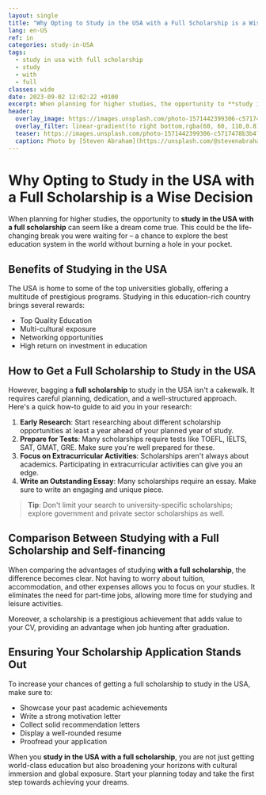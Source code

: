 ```yaml
---
layout: single
title: "Why Opting to Study in the USA with a Full Scholarship is a Wise Decision"
lang: en-US
ref: in
categories: study-in-USA
tags:
  - study in usa with full scholarship
  - study
  - with
  - full
classes: wide
date: 2023-09-02 12:02:22 +0100
excerpt: When planning for higher studies, the opportunity to **study in the USA with a full scholarship** can seem like a dream come true.
header:
  overlay_image: https://images.unsplash.com/photo-1571442399306-c5717478b3b4?crop=entropy&cs=tinysrgb&fit=max&fm=jpg&ixid=M3w0Nzk0ODB8MHwxfHNlYXJjaHwzfHxzdHVkeSUyMGluJTIwdXNhJTIwd2l0aCUyMGZ1bGwlMjBzY2hvbGFyc2hpcCUyQyUyMHN0dWR5JTJDJTIwd2l0aCUyQyUyMGZ1bGx8ZW58MHwwfHx8MTY5MzY1MjU0M3ww&ixlib=rb-4.0.3&q=80&w=1080
  overlay_filter: linear-gradient(to right bottom,rgba(60, 60, 110,0.8), rgba(178, 34, 52, 0.5))
  teaser: https://images.unsplash.com/photo-1571442399306-c5717478b3b4?crop=entropy&cs=tinysrgb&fit=max&fm=jpg&ixid=M3w0Nzk0ODB8MHwxfHNlYXJjaHwzfHxzdHVkeSUyMGluJTIwdXNhJTIwd2l0aCUyMGZ1bGwlMjBzY2hvbGFyc2hpcCUyQyUyMHN0dWR5JTJDJTIwd2l0aCUyQyUyMGZ1bGx8ZW58MHwwfHx8MTY5MzY1MjU0M3ww&ixlib=rb-4.0.3&q=80&w=400
  caption: Photo by [Steven Abraham](https://unsplash.com/@stevenabraham?utm_source=wenospeakamericano&utm_medium=referral) on [Unsplash](https://unsplash.com/?utm_source=wenospeakamericano&utm_medium=referral)
---
```

  
  # Why Opting to Study in the USA with a Full Scholarship is a Wise Decision

When planning for higher studies, the opportunity to **study in the USA with a full scholarship** can seem like a dream come true. This could be the life-changing break you were waiting for – a chance to explore the best education system in the world without burning a hole in your pocket.

## Benefits of Studying in the USA

The USA is home to some of the top universities globally, offering a multitude of prestigious programs. Studying in this education-rich country brings several rewards:

* Top Quality Education
* Multi-cultural exposure
* Networking opportunities
* High return on investment in education

## How to Get a Full Scholarship to Study in the USA

However, bagging a **full scholarship** to study in the USA isn't a cakewalk. It requires careful planning, dedication, and a well-structured approach. Here's a quick how-to guide to aid you in your research:

1. **Early Research**: Start researching about different scholarship opportunities at least a year ahead of your planned year of study.
2. **Prepare for Tests**: Many scholarships require tests like TOEFL, IELTS, SAT, GMAT, GRE. Make sure you're well prepared for these.
3. **Focus on Extracurricular Activities**: Scholarships aren't always about academics. Participating in extracurricular activities can give you an edge.
4. **Write an Outstanding Essay**: Many scholarships require an essay. Make sure to write an engaging and unique piece.

> **Tip**: Don't limit your search to university-specific scholarships; explore government and private sector scholarships as well.

## Comparison Between Studying with a Full Scholarship and Self-financing

When comparing the advantages of studying **with a full scholarship**, the difference becomes clear. Not having to worry about tuition, accommodation, and other expenses allows you to focus on your studies. It eliminates the need for part-time jobs, allowing more time for studying and leisure activities.

Moreover, a scholarship is a prestigious achievement that adds value to your CV, providing an advantage when job hunting after graduation.

## Ensuring Your Scholarship Application Stands Out

To increase your chances of getting a full scholarship to study in the USA, make sure to:

* Showcase your past academic achievements
* Write a strong motivation letter
* Collect solid recommendation letters
* Display a well-rounded resume
* Proofread your application

When you **study in the USA with a full scholarship**, you are not just getting world-class education but also broadening your horizons with cultural immersion and global exposure. Start your planning today and take the first step towards achieving your dreams.